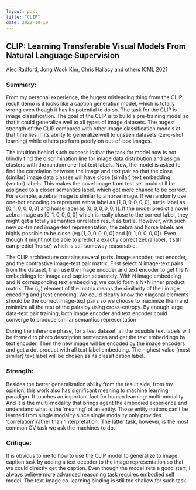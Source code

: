 ```yaml
---
layout: post
title: "CLIP"
date: 2022-10-19
---
```


## CLIP: Learning Transferable Visual Models From Natural Language Supervision
Alec Radford, Jong Wook Kim, Chris Hallacy and others
ICML 2021
### Summary:
From my personal experience, the hugest misleading thing from the CLIP result demo is it looks like a caption generation model, which is totally wrong even though it has its potential to do so. The task for the CLIP is image classification. The goal of the CLIP is to build a pre-training model so that it could generalize well to all types of image datasets. The hugest strength of the CLIP compared with other image classification models at that time lies in its ability to generalize well to unseen datasets (zero-shot learning) while others perform poorly on out-of-box images.

The intuition behind such success is that the task for model now is not blindly find the discrimination line for image data distribution and assign clusters with the random one-hot text labels. Now, the model is asked to find the correlation between the image and text pair so that the close (similar) image data classes will have close (similar) text embedding (vector) labels. This makes the novel image from test set could still be assigned to a closer semantics label, which got more chance to be correct. For example,  a zebra image is similar to a horse image. If we randomly use one-hot encoding to represent zebra label as $[1,0,0,0,0,0]$, turtle label as $[0,1,0,0,0,0]$ and horse label as $[0,0,0,0,0,1]$. If the model predict a novel zebra image as $[0,1,0,0,0,0]$ which is really close to the correct label, they might get a totally semantics unrelated result as turtle. However, with such new co-trained image-text representation, the zebra and horse labels are highly possible to be close (eg.$[ 1,0,0,0,0,0 ]$ and $[0,1,0,0,0,0]$). Even though it might not be able to predict a exactly correct zebra label, it still can predict ‘horse’, which is still someway reasonable.

The CLIP architecture contains several parts. Image encoder, text encoder, and the contrastive image-text pair matrix. First select N image-text pairs from the dataset, then use the image encoder and text encoder to get the N embeddings for image and caption separately. With N image embedding and N corresponding text embedding, we could form a N*N  inner product matrix. The (i,j) element of the matrix means the similarity of the i image encoding and j text encoding. We could clearly know the diagonal elements should be the correct image-text pairs so we choose to maximize them and minimize all the rest of the pairs by using cross-entropy. By enough large data-text pair training, both image encoder and text encoder could converge to produce similar semantics representation

During the inference phase, for a test dataset, all the possible text labels will be formed to photo description sentences and get the text embeddings by text encoder. Then the new image will be encoded by the image encoders and get a dot product with all text label embedding. The highest value (most similar) text label will be chosen as its classification label. 

### Strength:
Besides the better generalization ability from the result side, from my opinion, this work also has significant meaning to machine learning paradigm. It touches an important fact for human learning: multi-modality. And it is the multi-modality that brings agent the embodied experience and understand what is the ‘meaning’ of an entity. Those entity notions can’t be learned from single modality since single modality only provides ‘correlation’ rather than ‘interpretation’. The latter task, however, is the most common CV task we ask the machines to do. 

### Critique:
It is obvious to me to how to use the CLIP model to generalize to image caption task by adding a text decoder to the image representation so that we could directly get the caption.
Even though the model sets a good start, I always believe more advanced reasoning task requires embodied self model. The text-image co-learning binding is still too shallow for such task.
